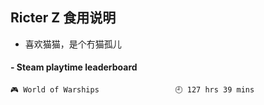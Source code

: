 ## Ricter Z 食用说明
- 喜欢猫猫，是个冇猫孤儿

<!-- steam-box start -->
#### - Steam playtime leaderboard
```text
🎮 World of Warships                 🕘 127 hrs 39 mins
```
<!-- Powered by https://github.com/YouEclipse/steam-box . -->
<!-- steam-box end -->
